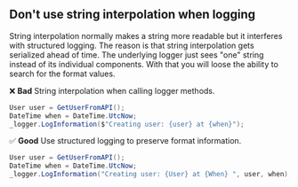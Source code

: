 ## Don't use string interpolation when logging
String interpolation normally makes a string more readable but it interferes with structured logging.
The reason is that string interpolation gets serialized ahead of time. The underlying logger just sees "one" string instead of its individual components.
With that you will loose the ability to search for the format values.

❌ **Bad** String interpolation when calling logger methods.
```csharp
User user = GetUserFromAPI();
DateTime when = DateTime.UtcNow;
_logger.LogInformation($"Creating user: {user} at {when}");
```

✅ **Good** Use structured logging to preserve format information.
```csharp
User user = GetUserFromAPI();
DateTime when = DateTime.UtcNow;
_logger.LogInformation("Creating user: {User} at {When} ", user, when);
```
